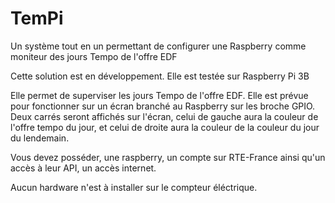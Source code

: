 # TemPi
Un système tout en un permettant de configurer une Raspberry comme moniteur des jours Tempo de l'offre EDF

Cette solution est en développement. Elle est testée sur Raspberry Pi 3B

Elle permet de superviser les jours Tempo de l'offre EDF. Elle est prévue pour fonctionner sur un écran branché au Raspberry sur les broche GPIO. Deux carrés seront affichés sur l'écran, celui de gauche aura la couleur de l'offre tempo du jour, et celui de droite aura la couleur de la couleur du jour du lendemain.

Vous devez posséder, une raspberry, un compte sur RTE-France ainsi qu'un accès à leur API, un accès internet.

Aucun hardware n'est à installer sur le compteur éléctrique.
